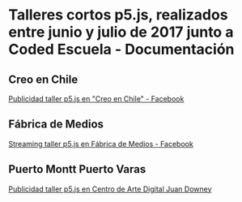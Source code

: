 # Talleres cortos p5.js, realizados entre junio y julio de 2017 junto a Coded Escuela - Documentación

## Creo en Chile
[Publicidad taller p5.js en "Creo en Chile" - Facebook](https://web.facebook.com/creoenchile/videos/1245591422236560/)

## Fábrica de Medios
[Streaming taller p5.js en Fábrica de Medios - Facebook](https://web.facebook.com/codedEscuela/videos/1574839619214899/UzpfSTExMjgxOTkyNDM4Nzg5NDE6MTU3NTk1NjIxNTc2OTkwNg/)

## Puerto Montt Puerto Varas

[Publicidad taller p5.js en Centro de Arte Digital Juan Downey](http://cadjd.org/2017/05/08/taller-ps5-js/)
